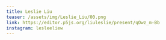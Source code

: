 ```yaml
---
title: Leslie Liu
teaser: /assets/img/Leslie_Liu/00.png
link: https://editor.p5js.org/liuleslie/present/qOwz_m-Bb
instagram: lesleeliew
---
```

